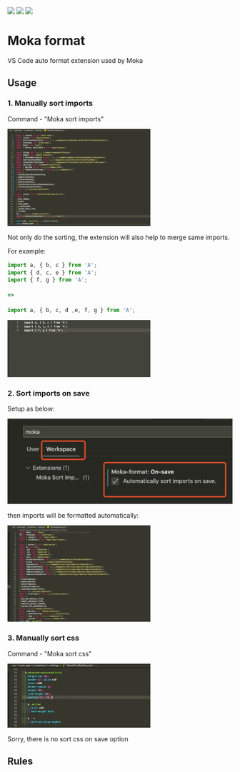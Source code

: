 [![](https://vsmarketplacebadge.apphb.com/version-short/eamodio.gitlens.svg)](https://marketplace.visualstudio.com/items?itemName=ZhangKai.moka-format)
[![](https://vsmarketplacebadge.apphb.com/downloads-short/eamodio.gitlens.svg)](https://marketplace.visualstudio.com/items?itemName=ZhangKai.moka-format)
[![](https://vsmarketplacebadge.apphb.com/rating-short/eamodio.gitlens.svg)](https://marketplace.visualstudio.com/items?itemName=ZhangKai.moka-format)

# Moka format

VS Code auto format extension used by Moka

## Usage

### 1. Manually sort imports

Command - "Moka sort imports"

![](https://github.com/stekovinbranturry/moka-format/blob/master/static/manual-sort-imports.gif)

Not only do the sorting, the extension will also help to merge same imports.

For example:

```js
import a, { b, c } from 'A';
import { d, c, e } from 'A';
import { f, g } from 'A';

=>

import a, { b, c, d ,e, f, g } from 'A';
```

![](https://github.com/stekovinbranturry/moka-format/blob/master/static/merge-imports.gif)

### 2. Sort imports on save

Setup as below:

![](https://github.com/stekovinbranturry/moka-format/blob/master/static/format-on-save.png)

then imports will be formatted automatically:

![](https://github.com/stekovinbranturry/moka-format/blob/master/static/auto-sort-imports.gif)


### 3. Manually sort css

Command - "Moka sort css"

![](https://github.com/stekovinbranturry/moka-format/blob/master/static/manual-sort-css.gif)

Sorry, there is no sort css on save option

## Rules
